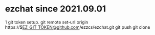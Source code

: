 # ezchat since 2021.09.01
1 git token setup.
git remote set-url origin https://$EZ_GIT_TOKEN@github.com/ezzcs/ezchat.git
git push
git clone


